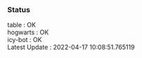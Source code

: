 ### Status


table : OK  
hogwarts : OK  
icy-bot : OK  
Latest Update : 2022-04-17 10:08:51.765119
